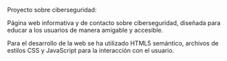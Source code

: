 Proyecto sobre ciberseguridad:

Página web informativa y de contacto sobre ciberseguridad, diseñada para educar a los usuarios de manera amigable y accesible.

Para el desarrollo de la web se ha utilizado HTML5 semántico, archivos de estilos CSS y JavaScript para la interacción con el usuario.
